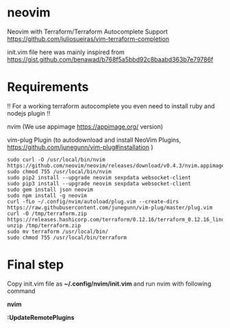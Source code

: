 # neovim

Neovim with Terraform/Terraform Autocomplete Support
https://github.com/juliosueiras/vim-terraform-completion

init.vim file here was mainly inspired from https://gist.github.com/benawad/b768f5a5bbd92c8baabd363b7e79786f 

# Requirements 

!! For a working terraform autocomplete you even need to install  ruby and nodejs plugin !!

nvim (We use appimage https://appimage.org/ version)

vim-plug Plugin (to autodownload and install NeoVim Plugins, https://github.com/junegunn/vim-plug#installation )


```
sudo curl -O /usr/local/bin/nvim https://github.com/neovim/neovim/releases/download/v0.4.3/nvim.appimage
sudo chmod 755 /usr/local/bin/nvim
sudo pip2 install --upgrade neovim sexpdata websocket-client
sudo pip3 install --upgrade neovim sexpdata websocket-client
sudo gem install json neovim
sudo npm install -g neovim
curl -fLo ~/.config/nvim/autoload/plug.vim --create-dirs https://raw.githubusercontent.com/junegunn/vim-plug/master/plug.vim
curl -O /tmp/terraform.zip https://releases.hashicorp.com/terraform/0.12.16/terraform_0.12.16_linux_amd64.zip
unzip /tmp/terraform.zip
sudo mv terraform /usr/local/bin/
sudo chmod 755 /usr/local/bin/terraform

```

# Final step
Copy init.vim file as  **~/.config/nvim/init.vim** and run nvim with following command

**nvim**

**:UpdateRemotePlugins**






